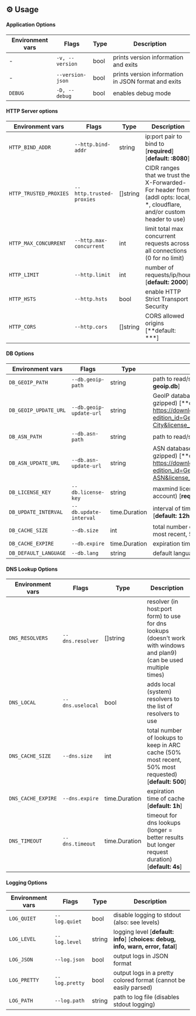 ## :gear: Usage

#### Application Options
| Environment vars | Flags | Type | Description |
| --- | --- | --- | --- |
| - | `-v, --version` | bool | prints version information and exits |
| - | `--version-json` | bool | prints version information in JSON format and exits |
| `DEBUG` | `-D, --debug` | bool | enables debug mode |

#### HTTP Server options
| Environment vars | Flags | Type | Description |
| --- | --- | --- | --- |
| `HTTP_BIND_ADDR` | `--http.bind-addr` | string | ip:port pair to bind to [**required**] [**default: :8080**] |
| `HTTP_TRUSTED_PROXIES` | `--http.trusted-proxies` | []string | CIDR ranges that we trust the X-Forwarded-For header from (addl opts: local, *, cloudflare, and/or custom header to use) |
| `HTTP_MAX_CONCURRENT` | `--http.max-concurrent` | int | limit total max concurrent requests across all connections (0 for no limit) |
| `HTTP_LIMIT` | `--http.limit` | int | number of requests/ip/hour [**default: 2000**] |
| `HTTP_HSTS` | `--http.hsts` | bool | enable HTTP Strict Transport Security |
| `HTTP_CORS` | `--http.cors` | []string | CORS allowed origins [**default: ***] |

#### DB Options
| Environment vars | Flags | Type | Description |
| --- | --- | --- | --- |
| `DB_GEOIP_PATH` | `--db.geoip-path` | string | path to read/store GeoIP Maxmind DB [**default: geoip.db**] |
| `DB_GEOIP_UPDATE_URL` | `--db.geoip-update-url` | string | GeoIP database file download location (must be gzipped) [**default: https://download.maxmind.com/app/geoip_download?edition_id=GeoLite2-City&license_key=%s&suffix=tar.gz**] |
| `DB_ASN_PATH` | `--db.asn-path` | string | path to read/store ASN Maxmind DB [**default: asn.db**] |
| `DB_ASN_UPDATE_URL` | `--db.asn-update-url` | string | ASN database file download location (must be gzipped) [**default: https://download.maxmind.com/app/geoip_download?edition_id=GeoLite2-ASN&license_key=%s&suffix=tar.gz**] |
| `DB_LICENSE_KEY` | `--db.license-key` | string | maxmind license key (must register for a maxmind account) [**required**] |
| `DB_UPDATE_INTERVAL` | `--db.update-interval` | time.Duration | interval of time between database update checks [**default: 12h**] |
| `DB_CACHE_SIZE` | `--db.size` | int | total number of lookups to keep in ARC cache (50% most recent, 50% most requested) [**default: 1000**] |
| `DB_CACHE_EXPIRE` | `--db.expire` | time.Duration | expiration time of cache [**default: 1h**] |
| `DB_DEFAULT_LANGUAGE` | `--db.lang` | string | default language to use for geolocation [**default: en**] |

#### DNS Lookup Options
| Environment vars | Flags | Type | Description |
| --- | --- | --- | --- |
| `DNS_RESOLVERS` | `--dns.resolver` | []string | resolver (in host:port form) to use for dns lookups (doesn't work with windows and plan9) (can be used multiple times) |
| `DNS_LOCAL` | `--dns.uselocal` | bool | adds local (system) resolvers to the list of resolvers to use |
| `DNS_CACHE_SIZE` | `--dns.size` | int | total number of lookups to keep in ARC cache (50% most recent, 50% most requested) [**default: 500**] |
| `DNS_CACHE_EXPIRE` | `--dns.expire` | time.Duration | expiration time of cache [**default: 1h**] |
| `DNS_TIMEOUT` | `--dns.timeout` | time.Duration | timeout for dns lookups (longer = better results but longer request duration) [**default: 4s**] |

#### Logging Options
| Environment vars | Flags | Type | Description |
| --- | --- | --- | --- |
| `LOG_QUIET` | `--log.quiet` | bool | disable logging to stdout (also: see levels) |
| `LOG_LEVEL` | `--log.level` | string | logging level [**default: info**] [**choices: debug, info, warn, error, fatal**] |
| `LOG_JSON` | `--log.json` | bool | output logs in JSON format |
| `LOG_PRETTY` | `--log.pretty` | bool | output logs in a pretty colored format (cannot be easily parsed) |
| `LOG_PATH` | `--log.path` | string | path to log file (disables stdout logging) |
